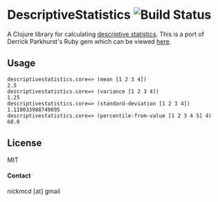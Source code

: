 # DescriptiveStatistics ![Build Status](https://secure.travis-ci.org/nickmcdonnough/descriptivestatistics.png)

A Clojure library for calculating [descriptive statistics](http://en.wikipedia.org/wiki/Descriptive_statistics). This is a port of Derrick Parkhurst's Ruby gem which can be viewed [here](https://github.com/thirtysixthspan/descriptive_statistics).
## Usage
```
descriptivestatistics.core=> (mean [1 2 3 4])
2.5
descriptivestatistics.core=> (variance [1 2 3 4])
1.25
descriptivestatistics.core=> (standard-deviation [1 2 3 4])
1.118033988749895
descriptivestatistics.core=> (percentile-from-value [1 2 3 4 5] 4)
60.0
```
## License

MIT

#### Contact
nickmcd [at] gmail